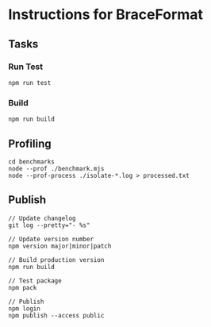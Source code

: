 # Instructions for BraceFormat

## Tasks

### Run Test

    npm run test

### Build

    npm run build

## Profiling
    cd benchmarks
    node --prof ./benchmark.mjs
    node --prof-process ./isolate-*.log > processed.txt

## Publish
    // Update changelog
    git log --pretty="- %s"

    // Update version number
    npm version major|minor|patch

    // Build production version
    npm run build

    // Test package
    npm pack

    // Publish
    npm login
    npm publish --access public

